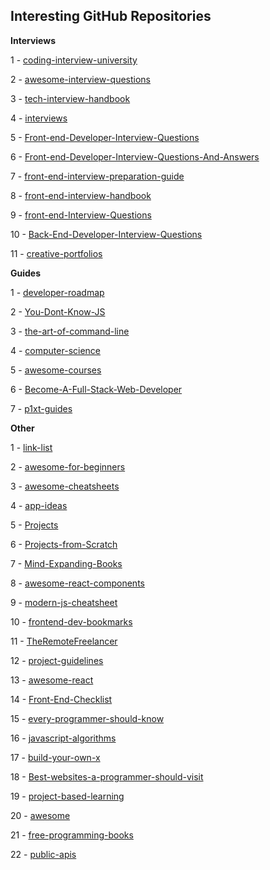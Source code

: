 ## Interesting GitHub Repositories

**Interviews**

1 - [coding-interview-university](https://github.com/jwasham/coding-interview-university)

2 - [awesome-interview-questions](https://github.com/MaximAbramchuck/awesome-interview-questions)

3 - [tech-interview-handbook](https://github.com/yangshun/tech-interview-handbook)

4 - [interviews](https://github.com/kdn251/interviews)

5 - [Front-end-Developer-Interview-Questions](https://github.com/h5bp/Front-end-Developer-Interview-Questions)

6 - [Front-end-Developer-Interview-Questions-And-Answers](https://github.com/utatti/Front-end-Developer-Interview-Questions-And-Answers) 

7 - [front-end-interview-preparation-guide](https://github.com/Jobeir/front-end-interview-preparation-guide)

8 - [front-end-interview-handbook](https://github.com/yangshun/front-end-interview-handbook)

9 - [front-end-Interview-Questions](https://github.com/khan4019/front-end-Interview-Questions)


10 - [Back-End-Developer-Interview-Questions](https://github.com/arialdomartini/Back-End-Developer-Interview-Questions)



11 - [creative-portfolios](https://github.com/iRaul/creative-portfolios)

**Guides**

1 - [developer-roadmap](https://github.com/kamranahmedse/developer-roadmap)

2 - [You-Dont-Know-JS](https://github.com/getify/You-Dont-Know-JS)

3 - [the-art-of-command-line](https://github.com/jlevy/the-art-of-command-line)

4 - [computer-science](https://github.com/ossu/computer-science)

5 - [awesome-courses](https://github.com/prakhar1989/awesome-courses)

6 - [Become-A-Full-Stack-Web-Developer](https://github.com/bmorelli25/Become-A-Full-Stack-Web-Developer)

7 - [p1xt-guides](https://github.com/P1xt/p1xt-guides)


**Other**


1 - [link-list](https://github.com/Vincenius/link-list)

2 - [awesome-for-beginners](https://github.com/MunGell/awesome-for-beginners)

3 - [awesome-cheatsheets](https://github.com/LeCoupa/awesome-cheatsheets)

4 - [app-ideas](https://github.com/florinpop17/app-ideas)

5 - [Projects](https://github.com/karan/Projects)

6 - [Projects-from-Scratch](https://github.com/AlgoryL/Projects-from-Scratch)

7 - [Mind-Expanding-Books](https://github.com/hackerkid/Mind-Expanding-Books)

8 - [awesome-react-components](https://github.com/brillout/awesome-react-components)

9 - [modern-js-cheatsheet](https://github.com/mbeaudru/modern-js-cheatsheet)

10 - [frontend-dev-bookmarks](https://github.com/dypsilon/frontend-dev-bookmarks)

11 - [TheRemoteFreelancer](https://github.com/engineerapart/TheRemoteFreelancer)

12 - [project-guidelines](https://github.com/elsewhencode/project-guidelines)

13 - [awesome-react](https://github.com/enaqx/awesome-react)

14 - [Front-End-Checklist](https://github.com/thedaviddias/Front-End-Checklist)

15 - [every-programmer-should-know](https://github.com/mtdvio/every-programmer-should-know)

16 - [javascript-algorithms](https://github.com/trekhleb/javascript-algorithms)

17 - [build-your-own-x](https://github.com/danistefanovic/build-your-own-x)

18 - [Best-websites-a-programmer-should-visit](https://github.com/sdmg15/Best-websites-a-programmer-should-visit)

19 - [project-based-learning](https://github.com/tuvtran/project-based-learning)

20 -  [awesome](https://github.com/sindresorhus/awesome)

21 - [free-programming-books](https://github.com/EbookFoundation/free-programming-books)

22 - [public-apis](https://github.com/public-apis/public-apis)
